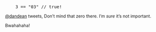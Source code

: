 <pre lang="javascript">
    3 == "03" // true!
</pre>

[@dandean](http://twitter.com/dandean) tweets, Don’t mind that zero there. I’m _sure_ it’s not important.

Bwahahaha!
